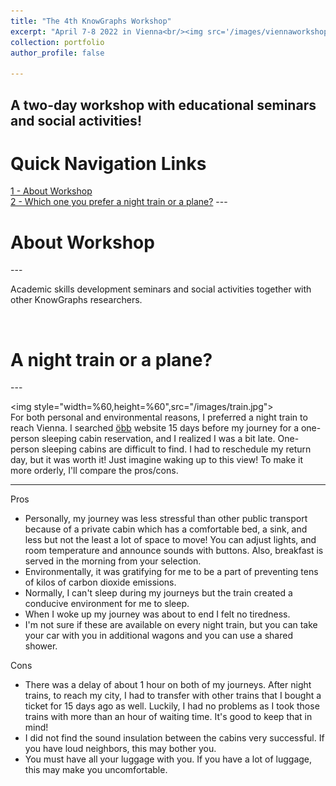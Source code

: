 ```yaml
---
title: "The 4th KnowGraphs Workshop"
excerpt: "April 7-8 2022 in Vienna<br/><img src='/images/viennaworkshop.jpg'>"
collection: portfolio
author_profile: false

---
```

A two-day workshop with educational seminars and social activities!
---
<h1>Quick Navigation Links</h1>
<a href="#workshop">1 - About Workshop</a>
<br/>
<a href="#transport">2 - Which one you prefer a night train or a plane?</a>
---
<div id = "workshop">
        <h1>About Workshop</h1>
</div>
 ---

Academic skills development seminars and social activities together with other KnowGraphs researchers.

<br/>

<div id = "transport">
        <h1>A night train or a plane?</h1>
</div>
---

<img style="width=%60,height=%60",src="/images/train.jpg"><span><br/>For both personal and environmental reasons, I preferred a night train to reach Vienna. I searched <a href="https://www.nightjet.com/en/">öbb</a> website 15 days before my journey for a one-person sleeping cabin reservation, and I realized I was a bit late. One-person sleeping cabins are difficult to find. I had to reschedule my return day, but it was worth it! Just imagine waking up to this view! To make it more orderly, I'll compare the pros/cons. </span>

---
Pros

- Personally, my journey was less stressful than other public transport because of a private cabin which has a comfortable bed, a sink, and less but not the least a lot of space to move! You can adjust lights, and room temperature and announce sounds with buttons. Also, breakfast is served in the morning from your selection.
- Environmentally, it was gratifying for me to be a part of preventing tens of kilos of carbon dioxide emissions. 
- Normally, I can't sleep during my journeys but the train created a conducive environment for me to sleep.
- When I woke up my journey was about to end I felt no tiredness.
- I'm not sure if these are available on every night train, but you can take your car with you in additional wagons and you can use a shared shower.

Cons

- There was a delay of about 1 hour on both of my journeys. After night trains, to reach my city, I had to transfer with other trains that I bought a ticket for 15 days ago as well. Luckily, I had no problems as I took those trains with more than an hour of waiting time. It's good to keep that in mind!
- I did not find the sound insulation between the cabins very successful. If you have loud neighbors, this may bother you.
- You must have all your luggage with you. If you have a lot of luggage, this may make you uncomfortable.


 